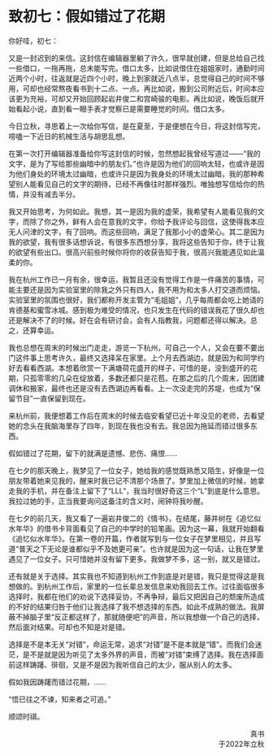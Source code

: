 # 致初七：假如错过了花期

你好哇，初七：

又是一封迟到的来信。这封信在编辑器里躺了许久，很早就创建，但是总给自己找一些借口，一拖再拖，总未能写完。借口太多，比如说借住在姐姐家时，通勤时间近两个小时，往返就是近四个小时，晚上到家就近八点半，总觉得自己的时间不够用，可却也经常熬夜看书到十二点、一点。再比如说，搬到公司附近后，时间本应该更为充裕，可却又开始回顾起岩井俊二和宫崎骏的电影。再比如说，晚饭后就开始看起小说，直到看一眼手表才觉察已是需要睡觉的时间。借口太多。

今日立秋，寻思着上一次给你写信，是在夏至，于是便想在今日，将这封信写完，唠嗑一下近日的机械生活与胡思乱想。

在第一次打开编辑器准备给你写这封信的时候，忽然想起我曾经写道过——“我的文字，是为了写给那些幽暗中的朋友们。”也许是因为他们的回响太轻，也或许是因为他们身处的环境太过幽暗，也或许只是因为我身处的环境太过幽暗，我的那种希望别人能看见自己的文字的期待，已经不再像往时那样强烈。唯独想写信给你的热情，并没有减去半分。

我又开始思考，为何如此。我想，其一是因为我的虚荣，我希望有人能看见我的文字，而除了你之外，鲜有人会在意我的文字，你给予我评论与回信，这使得我本应无人问津的文字，有了回响。而这些回响，满足了我那小小的虚荣心。其二是因为我的欲望，我有很多话想诉说，有很多东西想分享，我将这些告知于你，终于让我的欲望有些出口。很高兴前些时候你将你的收获告知于我，很高兴我能遇见如此温柔的你。

我在杭州工作已一月有余，很幸运，我暂且还没有觉得工作是一件痛苦的事情，可能主要还是因为实验室里的除我之外只有四人，我不用为和太多人打交道而烦恼。实验室里的氛围也很好，我们都称开发主管为“毛姐姐”，几乎每周都会吃上她请的肯德基和蜜雪冰城。感到极为难受的情况，也只发生在代码的错误我花了很久却也还是解决不了的时候。好在会有研讨会，会有人指教我，问题都还得以解决。总之，还算幸运。

我也总想在周末的时候出门走走，游览一下杭州，可自己一个人，又会在要不要出门这件事上思考许久，最终又选择呆在家里。上个月去西湖边，就是因为和同学约好去看看西湖。本想着欣赏一下满塘荷花盛开的样子，可惜的是，没到盛开的花期，只孤零零的几朵在绽放着，多数还都只是花苞。在那之后的几个周末，因团建调休和搬家，最终也还是没有去西湖边再看看。上一次没走完的苏堤，也成为“保留节目”一直保留到现在。

来杭州前，我便想着工作后在周末的时候去临安看望已近十年没见的老师，去看望她的念头在我脑海里存了四年，到现在我也没有去。我总因为拖延而错过很多东西。

假如错过了花期，留下的就满是遗憾、悲伤、痛恨……

在七夕的那天晚上，我梦见了一位女子，她给我的感觉既熟悉又陌生，好像是一位朋友带着她来见我的，醒来时我已记不清那个场景了。梦里加上微信的时候，她拿走我的手机，并在备注上留下了“LLL”，我当时很好奇这三个“L”到底是什么意思。我拉过她的手，正当我要询问这备注的含义时，闹钟将我吵醒。

在七夕的前几天，我又看了一遍岩井俊二的《情书》，在结尾，藤井树在《追忆似水年华》的借书卡背面看见了自己的中学时的铅笔画。因为这一幕，我就开始翻看《追忆似水年华》。在第一卷的开篇，作者就写到与一位女子在梦里相见，并且写道“普天之下无论是谁都似乎不及她更可亲”。也许就是因为这一句话，让我在梦里遇见了一位女子。只可惜她并没有留下更多。我做梦不多，这一别，就又是错过。

还有就是关于选择。其实我也不知道到杭州工作到底是对是错，我只是觉得这是我想做的。到杭州工作后，家里的一位长辈总发信息来劝我回去工作。过往面临很多选择时，我都在他们的劝说下选择妥协，不再争辩，最后又把因自己的颓废所造成的不好的结果归咎于他们让我选择了我不想选择的东西。如此不成熟的做法。我屏蔽不掉脑子里“反正都这样了，那就随便吧”的声音，所以我想做一个自己的选择，然后面对结果。可却也不知是对是错。

选择是不是本无关“对错”，命运无常，追求“对错”是不是本就是“错”。而我们会迷茫，是不是就是因为听见了太多外界的声音，而被“对错”束缚了选择。我在选择面前这样踌躇、徘徊，又是不是因为我听信自己的太少，服从别人的太多。

假如我因踌躇而错过花期，……

“悟已往之不谏，知来者之可追。”

顺颂时祺。

<div>
    <div align = "right">
        真书
    </div>
    <div align = "right">
        于2022年立秋
    </div>
</div>
